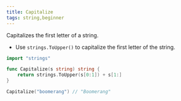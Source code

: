 ```yaml
---
title: Capitalize
tags: string,beginner
---
```


Capitalizes the first letter of a string.

- Use `strings.ToUpper()` to capitalize the first letter of the string.

```go
import "strings"

func Capitalize(s string) string {
	return strings.ToUpper(s[0:1]) + s[1:]
}
```

```go
Capitalize("boomerang") // "Boomerang"
```
